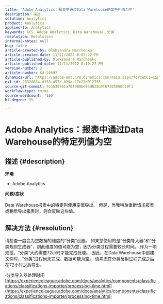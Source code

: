 ```yaml
---
title: 'Adobe Analytics：报表中通过Data Warehouse的某些列值为空'
description: 描述
solution: Analytics
product: Analytics
applies-to: Analytics
keywords: KCS、Adobe Analytics、Data Warehouse、分类
resolution: Resolution
internal-notes: null
bug: false
article-created-by: Oleksandra Marchenko
article-created-date: 11/11/2022 8:07:22 PM
article-published-by: Oleksandra Marchenko
article-published-date: 11/11/2022 8:10:27 PM
version-number: 2
article-number: KA-20697
dynamics-url: https://adobe-ent.crm.dynamics.com/main.aspx?forceUCI=1&pagetype=entityrecord&etn=knowledgearticle&id=5c36da70-fc61-ed11-9561-6045bd006b25
exl-id: 20328684-d158-457e-828a-17e22d012755
source-git-commit: 7ba630861a70f980be9ed628d9f67805868c19f1
workflow-type: tm+mt
source-wordcount: '160'
ht-degree: 3%

---
```


# Adobe Analytics：报表中通过Data Warehouse的特定列值为空

## 描述 {#description}

<b>环境</b>
- Adobe Analytics

<b>问题/症状</b><br> <br>Data Warehouse报表中的特定列使用空值导出。 但是，当我稍后重新请求报表或稍后导出报表时，则会反映这些值。

## 解决方法 {#resolution}


请检查一度变为空数据的维度的“分类”设置。 如果您使用的是“分类导入器”和“分类规则生成器”，则此维度的值可能为空，因为分类过程需要较长时间。 作为一项规范，“分类”大约需要72小时才能完成处理。 因此，在Data Warehouse中创建文件时，“分类”过程尚未完成，数据可能为空。 请考虑在分类反射过程完成之后在72小时之后导出。

·分类导入器处理时间
[https://experienceleague.adobe.com/docs/analytics/components/classifications/classifications-importer/processing-time.html](https://experienceleague.adobe.com/docs/analytics/components/classifications/classifications-importer/processing-time.html)
